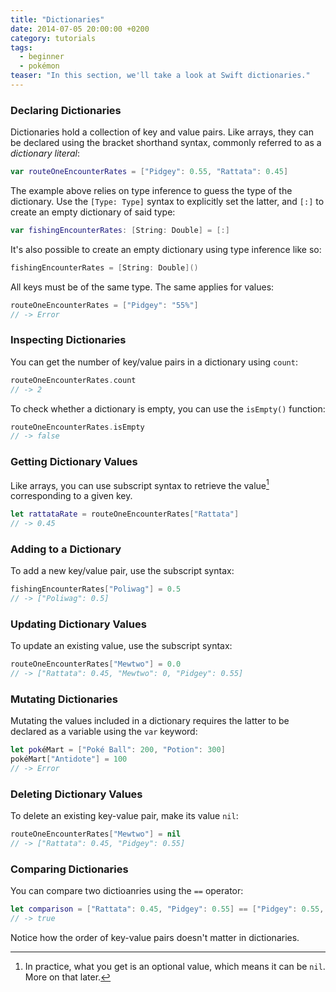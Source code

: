 ```yaml
---
title: "Dictionaries"
date: 2014-07-05 20:00:00 +0200
category: tutorials
tags:
  - beginner
  - pokémon
teaser: "In this section, we'll take a look at Swift dictionaries."
---
```


### Declaring Dictionaries

Dictionaries hold a collection of key and value pairs. Like arrays, they can be declared using the bracket shorthand syntax, commonly referred to as a *dictionary literal*:

~~~swift
var routeOneEncounterRates = ["Pidgey": 0.55, "Rattata": 0.45]
~~~

The example above relies on type inference to guess the type of the dictionary. Use the `[Type: Type]` syntax to explicitly set the latter, and `[:]` to create an empty dictionary of said type:

~~~swift
var fishingEncounterRates: [String: Double] = [:]
~~~

It's also possible to create an empty dictionary using type inference like so:

~~~swift
fishingEncounterRates = [String: Double]()
~~~


All keys must be of the same type. The same applies for values:

~~~swift
routeOneEncounterRates = ["Pidgey": "55%"]
// -> Error
~~~

### Inspecting Dictionaries

You can get the number of key/value pairs in a dictionary using `count`:

~~~swift
routeOneEncounterRates.count
// -> 2
~~~

To check whether a dictionary is empty, you can use the `isEmpty()` function:

~~~swift
routeOneEncounterRates.isEmpty
// -> false
~~~

### Getting Dictionary Values

Like arrays, you can use subscript syntax to retrieve the value[^dict1] corresponding to
a given key.

~~~swift
let rattataRate = routeOneEncounterRates["Rattata"]
// -> 0.45
~~~

### Adding to a Dictionary

To add a new key/value pair, use the subscript syntax:

~~~swift
fishingEncounterRates["Poliwag"] = 0.5
// -> ["Poliwag": 0.5]
~~~

### Updating Dictionary Values

To update an existing value, use the subscript syntax:

~~~swift
routeOneEncounterRates["Mewtwo"] = 0.0
// -> ["Rattata": 0.45, "Mewtwo": 0, "Pidgey": 0.55]
~~~

### Mutating Dictionaries

Mutating the values included in a dictionary requires the latter to be declared as a variable using the `var` keyword:

~~~swift
let pokéMart = ["Poké Ball": 200, "Potion": 300]
pokéMart["Antidote"] = 100
// -> Error
~~~

### Deleting Dictionary Values

To delete an existing key-value pair, make its value `nil`:

~~~swift
routeOneEncounterRates["Mewtwo"] = nil
// -> ["Rattata": 0.45, "Pidgey": 0.55]
~~~

### Comparing Dictionaries

You can compare two dictioanries using the `==` operator:

~~~swift
let comparison = ["Rattata": 0.45, "Pidgey": 0.55] == ["Pidgey": 0.55, "Rattata": 0.45]
// -> true
~~~

Notice how the order of key-value pairs doesn't matter in dictionaries.

[^dict1]: In practice, what you get is an optional value, which means it can be `nil`. More on that later.
